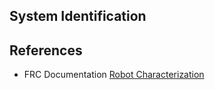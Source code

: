 ## <a name="top"></a>System Identification




## References
- FRC Documentation [Robot Characterization](https://docs.wpilib.org/en/stable/docs/software/wpilib-tools/robot-characterization/index.html)

<!-- <h3><span style="float:left">
<a href="dynamicalSystems">Previous</a></span>
<span style="float:right">
<a href="dynamicsIndex">Back</a></span></h3> -->
